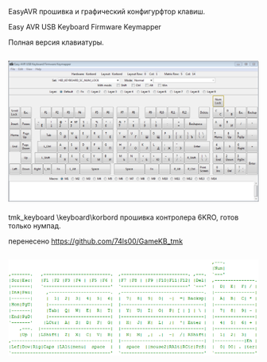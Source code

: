 EasyAVR прошивка и графический конфигурфтор клавиш.

Easy AVR USB Keyboard Firmware Keymapper

Полная версия клавиатуры.
  
![](https://raw.githubusercontent.com/74ls00/GameKB/master/firmware/EasyAVR/eavrkfk.png)
------------------------------------------------------------------------------------

tmk_keyboard \keyboard\korbord прошивка контролера 6KRO, готов только нумпад.

перенесено https://github.com/74ls00/GameKB_tmk

![](https://raw.githubusercontent.com/74ls00/GameKB_tmk/master/keyboard/tmk.png)
------------------------------------------------------------------------------------
  